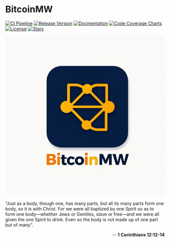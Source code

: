 # BitcoinMW

[![CI Pipeline](https://github.com/cgilliard/fam/actions/workflows/main.yml/badge.svg)](https://github.com/cgilliard/bitcoinmw/actions/workflows/main.yml)
[![Release Version](https://img.shields.io/github/v/release/cgilliard/bitcoinmw.svg?color=blue)](https://github.com/cgilliard/bitcoinmw/releases)
[![Docmentation](https://img.shields.io/static/v1?label=Documentation&message=Github+Pages&color=orange)](https://cgilliard.github.io/bitcoinmw/)
[![Code Coverage Charts](https://img.shields.io/static/v1?label=Code%20Coverage%20Charts&message=83.00%&color=purple)](https://cgilliard.github.io/bitcoinmw/code_coverage.html)
[![License](https://img.shields.io/github/license/cgilliard/bitcoinmw.svg)](https://github.com/cgilliard/bitcoinmw/blob/master/LICENSE)
[![Stars](https://img.shields.io/github/stars/cgilliard/bitcoinmw.svg?style=social)](https://github.com/cgilliard/bitcoinmw/stargazers)

<p align="center">
    <img src="docs/bitcoinmwlogo.png" alt="Logo">
</p>

 “Just as a body, though one, has many parts, but all its many parts form one body, so it is with Christ. For we were all baptized by one Spirit so as to form one body—whether Jews or Gentiles, slave or free—and we were all given the one Spirit to drink. Even so the body is not made up of one part but of many”.

<p align="right">
-- <strong>1 Corinthians 12:12-14</strong>
</p>

